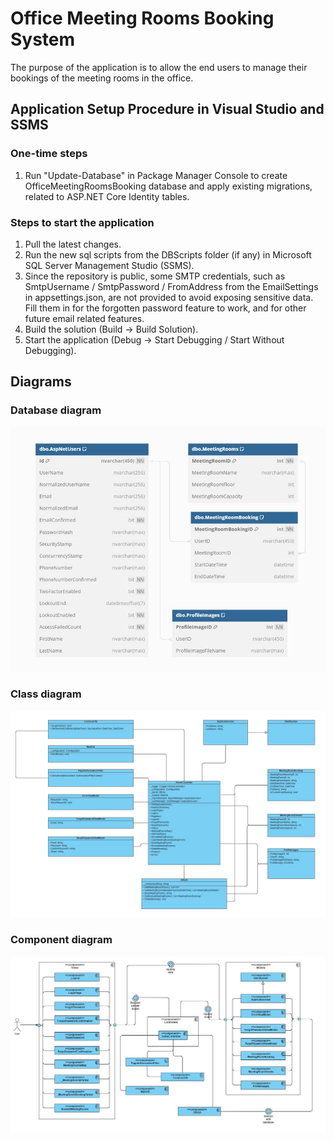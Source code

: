 # Office Meeting Rooms Booking System
The purpose of the application is to allow the end users to manage their bookings of the meeting rooms in the office.

## Application Setup Procedure in Visual Studio and SSMS
### One-time steps
1. Run "Update-Database" in Package Manager Console to create OfficeMeetingRoomsBooking database and apply existing migrations, related to ASP.NET Core Identity tables.
### Steps to start the application
1. Pull the latest changes.
2. Run the new sql scripts from the DBScripts folder (if any) in Microsoft SQL Server Management Studio (SSMS).
3. Since the repository is public, some SMTP credentials, such as SmtpUsername / SmtpPassword / FromAddress from the EmailSettings in appsettings.json, are not provided to avoid exposing sensitive data. Fill them in for the forgotten password feature to work, and for other future email related features.
4. Build the solution (Build -> Build Solution).
5. Start the application (Debug -> Start Debugging / Start Without Debugging).

## Diagrams
### Database diagram

![Database diagram](OfficeMeetingRoomsBookingSystem/OfficeMeetingRoomsBookingSystem/AppDiagrams/OMRB-db-diagram.jpg)

### Class diagram

![Class diagram](OfficeMeetingRoomsBookingSystem/OfficeMeetingRoomsBookingSystem/AppDiagrams/OMRB-class-diagram.jpg)

### Component diagram

![Component diagram](OfficeMeetingRoomsBookingSystem/OfficeMeetingRoomsBookingSystem/AppDiagrams/OMRB-component-diagram.jpg)